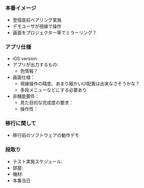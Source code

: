 

### 本番イメージ
- 登壇直前ペアリング実施
- デモユーザが視線で操作
- 画面をプロジェクター等でミラーリング？

### アプリ仕様
- iOS version: 
- アプリが出力するもの: 
  - 色情報？
- 画面仕様：
  - 視線操作の精度、あまり細かいUI配置は出来なさそうかな？
  - 多段メニューなどにする必要あり
- 非機能要件：
  - 見た目的な完成度の要求：
  - 操作性：

### 移行に関して
- 移行前のソフトウェアの動作デモ

### 段取り
- テスト実施スケジュール: 
- 部屋: 
- 機材: 
- 本番当日
